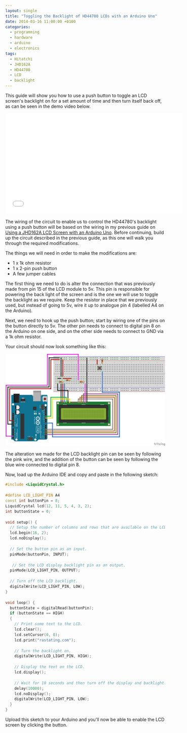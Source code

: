 ```yaml
---
layout: single
title: "Toggling the Backlight of HD44780 LCDs with an Arduino Uno"
date: 2014-03-16 11:00:00 +0100
categories:
  - programming
  - hardware
  - arduino
  - electronics
tags:
  - Hitatchi
  - JHD162A
  - HD44780
  - LCD
  - backlight
---
```

This guide will show you how to use a push button to toggle an LCD screen's backlight on for a set amount of time and then turn itself back off, as can be seen in the demo video below.

<iframe width="560" height="315" src="//www.youtube.com/embed/s_p40VsBkJM?rel=0" frameborder="0" allowfullscreen></iframe>

The wiring of the circuit to enable us to control the HD44780's backlight using a push button will be based on the wiring in my previous guide on [Using a JHD162A LCD Screen with an Arduino Uno](/using-a-jhd162a-lcd-screen-with-an-arduino-uno/). Before continuing, build up the circuit described in the previous guide, as this one will walk you through the required modifications.

The things we will need in order to make the modifications are:

*    1 x 1k ohm resistor
*    1 x 2-pin push button
*    A few jumper cables

The first thing we need to do is alter the connection that was previously made from pin 15 of the LCD module to 5v. This pin is responsible for powering the back light of the screen and is the one we will use to toggle the backlight as we require. Keep the resistor in place that we previously used, but instead of going to 5v, wire it up to analogue pin 4 (labelled A4 on the Arduino).

Next, we need to hook up the push button; start by wiring one of the pins on the button directly to 5v. The other pin needs to connect to digital pin 8 on the Arduino on one side, and on the other side needs to connect to GND via a 1k ohm resistor.

Your circuit should now look something like this:

![](/assets/images/toggling-the-backlight-of-hd44780-lcds-with-an-arduino-uno/HD44780_with_push_button_wiring_diagram.png)

The alteration we made for the LCD backlight pin can be seen by following the pink wire, and the addition of the button can be seen by following the blue wire connected to digital pin 8.

Now, load up the Arduino IDE and copy and paste in the following sketch:

```cpp
#include <LiquidCrystal.h>

#define LCD_LIGHT_PIN A4
const int buttonPin = 8;
LiquidCrystal lcd(12, 11, 5, 4, 3, 2);
int buttonState = 0;

void setup() {
  // Setup the number of columns and rows that are available on the LCD.
  lcd.begin(16, 2);
  lcd.noDisplay();

  // Set the button pin as an input.
  pinMode(buttonPin, INPUT);

   // Set the LCD display backlight pin as an output.
  pinMode(LCD_LIGHT_PIN, OUTPUT);

  // Turn off the LCD backlight.
  digitalWrite(LCD_LIGHT_PIN, LOW);
}

void loop() {
  buttonState = digitalRead(buttonPin);
  if (buttonState == HIGH)
  {
    // Print some text to the LCD.
    lcd.clear();
    lcd.setCursor(0, 0);
    lcd.print("rastating.com");

    // Turn the backlight on.
    digitalWrite(LCD_LIGHT_PIN, HIGH);

    // Display the text on the LCD.
    lcd.display();

    // Wait for 10 seconds and then turn off the display and backlight.
    delay(10000);
    lcd.noDisplay();
    digitalWrite(LCD_LIGHT_PIN, LOW);
  }
}
```

Upload this sketch to your Arduino and you'll now be able to enable the LCD screen by clicking the button.
